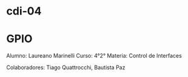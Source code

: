 # cdi-04
# GPIO

Alumno: Laureano Marinelli
Curso: 4°2°
Materia: Control de Interfaces

Colaboradores: Tiago Quattrocchi, Bautista Paz
